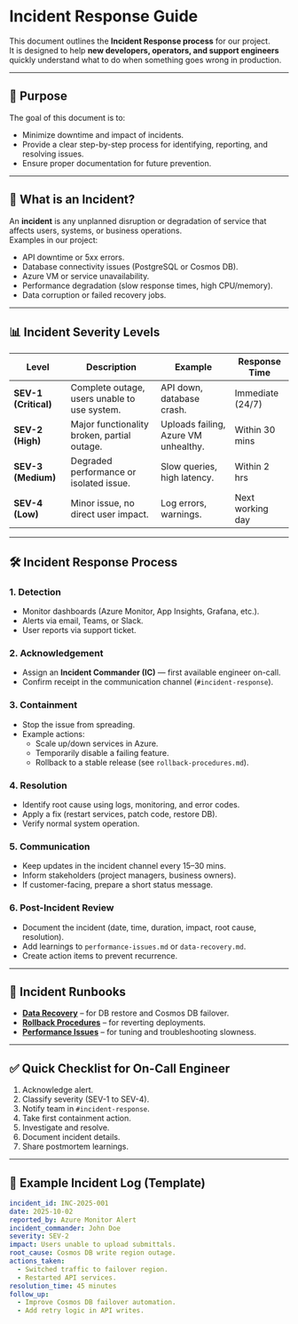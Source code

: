 # Incident Response Guide  

This document outlines the **Incident Response process** for our project.  
It is designed to help **new developers, operators, and support engineers** quickly understand what to do when something goes wrong in production.

---

## 🎯 Purpose
The goal of this document is to:
- Minimize downtime and impact of incidents.  
- Provide a clear step-by-step process for identifying, reporting, and resolving issues.  
- Ensure proper documentation for future prevention.  

---

## 🚨 What is an Incident?
An **incident** is any unplanned disruption or degradation of service that affects users, systems, or business operations.  
Examples in our project:
- API downtime or 5xx errors.  
- Database connectivity issues (PostgreSQL or Cosmos DB).  
- Azure VM or service unavailability.  
- Performance degradation (slow response times, high CPU/memory).  
- Data corruption or failed recovery jobs.  

---

## 📊 Incident Severity Levels

| Level                | Description                                  | Example                              | Response Time    |
|----------------------|----------------------------------------------|--------------------------------------|------------------|
| **SEV-1 (Critical)** | Complete outage, users unable to use system. | API down, database crash.            | Immediate (24/7) |
| **SEV-2 (High)**     | Major functionality broken, partial outage.  | Uploads failing, Azure VM unhealthy. | Within 30 mins   |
| **SEV-3 (Medium)**   | Degraded performance or isolated issue.      | Slow queries, high latency.          | Within 2 hrs     |
| **SEV-4 (Low)**      | Minor issue, no direct user impact.          | Log errors, warnings.                | Next working day |

---

## 🛠 Incident Response Process

### 1. **Detection**
- Monitor dashboards (Azure Monitor, App Insights, Grafana, etc.).  
- Alerts via email, Teams, or Slack.  
- User reports via support ticket.  

### 2. **Acknowledgement**
- Assign an **Incident Commander (IC)** — first available engineer on-call.  
- Confirm receipt in the communication channel (`#incident-response`).  

### 3. **Containment**
- Stop the issue from spreading.  
- Example actions:  
  - Scale up/down services in Azure.  
  - Temporarily disable a failing feature.  
  - Rollback to a stable release (see `rollback-procedures.md`).  

### 4. **Resolution**
- Identify root cause using logs, monitoring, and error codes.  
- Apply a fix (restart services, patch code, restore DB).  
- Verify normal system operation.  

### 5. **Communication**
- Keep updates in the incident channel every 15–30 mins.  
- Inform stakeholders (project managers, business owners).  
- If customer-facing, prepare a short status message.  

### 6. **Post-Incident Review**
- Document the incident (date, time, duration, impact, root cause, resolution).  
- Add learnings to `performance-issues.md` or `data-recovery.md`.  
- Create action items to prevent recurrence.  

---

## 📂 Incident Runbooks

- **[Data Recovery](./docs/runbooks/data-recovery.md)** – for DB restore and Cosmos DB failover.  
- **[Rollback Procedures](./rollback-procedures.md)** – for reverting deployments.  
- **[Performance Issues](./performance-issues.md)** – for tuning and troubleshooting slowness.  

---

## ✅ Quick Checklist for On-Call Engineer

1. Acknowledge alert.  
2. Classify severity (SEV-1 to SEV-4).  
3. Notify team in `#incident-response`.  
4. Take first containment action.  
5. Investigate and resolve.  
6. Document incident details.  
7. Share postmortem learnings.  

---

## 📝 Example Incident Log (Template)

```yaml
incident_id: INC-2025-001
date: 2025-10-02
reported_by: Azure Monitor Alert
incident_commander: John Doe
severity: SEV-2
impact: Users unable to upload submittals.
root_cause: Cosmos DB write region outage.
actions_taken:
  - Switched traffic to failover region.
  - Restarted API services.
resolution_time: 45 minutes
follow_up:
  - Improve Cosmos DB failover automation.
  - Add retry logic in API writes.
```
